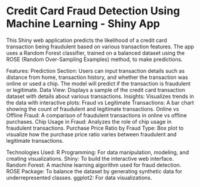 #    **Credit Card Fraud Detection Using Machine Learning - Shiny App**

This Shiny web application predicts the likelihood of a credit card transaction being fraudulent based on various transaction features. The app uses a Random Forest classifier, trained on a balanced dataset using the ROSE (Random Over-Sampling Examples) method, to make predictions.

Features:
Prediction Section: Users can input transaction details such as distance from home, transaction history, and whether the transaction was online or used a chip. The model will predict if the transaction is fraudulent or legitimate.
Data View: Displays a sample of the credit card transaction dataset with details about various transactions.
Insights: Visualizes trends in the data with interactive plots:
Fraud vs Legitimate Transactions: A bar chart showing the count of fraudulent and legitimate transactions.
Online vs Offline Fraud: A comparison of fraudulent transactions in online vs offline purchases.
Chip Usage in Fraud: Analyzes the role of chip usage in fraudulent transactions.
Purchase Price Ratio by Fraud Type: Box plot to visualize how the purchase price ratio varies between fraudulent and legitimate transactions.

Technologies Used:
R Programming: For data manipulation, modeling, and creating visualizations.
Shiny: To build the interactive web interface.
Random Forest: A machine learning algorithm used for fraud detection.
ROSE Package: To balance the dataset by generating synthetic data for underrepresented classes.
ggplot2: For data visualizations.
